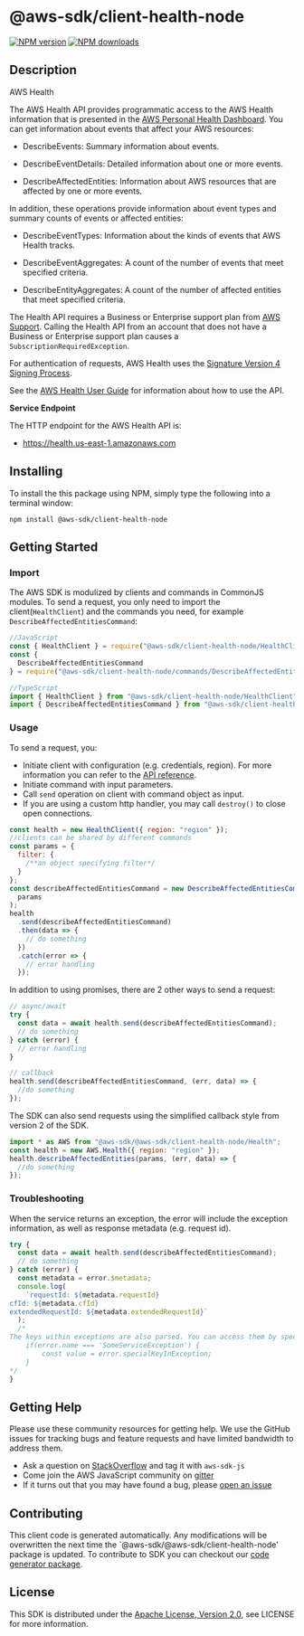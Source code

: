 # @aws-sdk/client-health-node

[![NPM version](https://img.shields.io/npm/v/@aws-sdk/client-health-node/preview.svg)](https://www.npmjs.com/package/@aws-sdk/client-health-node)
[![NPM downloads](https://img.shields.io/npm/dm/@aws-sdk/client-health-node.svg)](https://www.npmjs.com/package/@aws-sdk/client-health-node)

## Description

<fullname>AWS Health</fullname> <p>The AWS Health API provides programmatic access to the AWS Health information that is presented in the <a href="https://phd.aws.amazon.com/phd/home#/">AWS Personal Health Dashboard</a>. You can get information about events that affect your AWS resources:</p> <ul> <li> <p> <a>DescribeEvents</a>: Summary information about events.</p> </li> <li> <p> <a>DescribeEventDetails</a>: Detailed information about one or more events.</p> </li> <li> <p> <a>DescribeAffectedEntities</a>: Information about AWS resources that are affected by one or more events.</p> </li> </ul> <p>In addition, these operations provide information about event types and summary counts of events or affected entities:</p> <ul> <li> <p> <a>DescribeEventTypes</a>: Information about the kinds of events that AWS Health tracks.</p> </li> <li> <p> <a>DescribeEventAggregates</a>: A count of the number of events that meet specified criteria.</p> </li> <li> <p> <a>DescribeEntityAggregates</a>: A count of the number of affected entities that meet specified criteria.</p> </li> </ul> <p>The Health API requires a Business or Enterprise support plan from <a href="http://aws.amazon.com/premiumsupport/">AWS Support</a>. Calling the Health API from an account that does not have a Business or Enterprise support plan causes a <code>SubscriptionRequiredException</code>. </p> <p>For authentication of requests, AWS Health uses the <a href="https://docs.aws.amazon.com/general/latest/gr/signature-version-4.html">Signature Version 4 Signing Process</a>.</p> <p>See the <a href="https://docs.aws.amazon.com/health/latest/ug/what-is-aws-health.html">AWS Health User Guide</a> for information about how to use the API.</p> <p> <b>Service Endpoint</b> </p> <p>The HTTP endpoint for the AWS Health API is:</p> <ul> <li> <p>https://health.us-east-1.amazonaws.com </p> </li> </ul>

## Installing

To install the this package using NPM, simply type the following into a terminal window:

```
npm install @aws-sdk/client-health-node
```

## Getting Started

### Import

The AWS SDK is modulized by clients and commands in CommonJS modules. To send a request, you only need to import the client(`HealthClient`) and the commands you need, for example `DescribeAffectedEntitiesCommand`:

```javascript
//JavaScript
const { HealthClient } = require("@aws-sdk/client-health-node/HealthClient");
const {
  DescribeAffectedEntitiesCommand
} = require("@aws-sdk/client-health-node/commands/DescribeAffectedEntitiesCommand");
```

```javascript
//TypeScript
import { HealthClient } from "@aws-sdk/client-health-node/HealthClient";
import { DescribeAffectedEntitiesCommand } from "@aws-sdk/client-health-node/commands/DescribeAffectedEntitiesCommand";
```

### Usage

To send a request, you:

- Initiate client with configuration (e.g. credentials, region). For more information you can refer to the [API reference][].
- Initiate command with input parameters.
- Call `send` operation on client with command object as input.
- If you are using a custom http handler, you may call `destroy()` to close open connections.

```javascript
const health = new HealthClient({ region: "region" });
//clients can be shared by different commands
const params = {
  filter: {
    /**an object specifying filter*/
  }
};
const describeAffectedEntitiesCommand = new DescribeAffectedEntitiesCommand(
  params
);
health
  .send(describeAffectedEntitiesCommand)
  .then(data => {
    // do something
  })
  .catch(error => {
    // error handling
  });
```

In addition to using promises, there are 2 other ways to send a request:

```javascript
// async/await
try {
  const data = await health.send(describeAffectedEntitiesCommand);
  // do something
} catch (error) {
  // error handling
}
```

```javascript
// callback
health.send(describeAffectedEntitiesCommand, (err, data) => {
  //do something
});
```

The SDK can also send requests using the simplified callback style from version 2 of the SDK.

```javascript
import * as AWS from "@aws-sdk/@aws-sdk/client-health-node/Health";
const health = new AWS.Health({ region: "region" });
health.describeAffectedEntities(params, (err, data) => {
  //do something
});
```

### Troubleshooting

When the service returns an exception, the error will include the exception information, as well as response metadata (e.g. request id).

```javascript
try {
  const data = await health.send(describeAffectedEntitiesCommand);
  // do something
} catch (error) {
  const metadata = error.$metadata;
  console.log(
    `requestId: ${metadata.requestId}
cfId: ${metadata.cfId}
extendedRequestId: ${metadata.extendedRequestId}`
  );
  /*
The keys within exceptions are also parsed. You can access them by specifying exception names:
    if(error.name === 'SomeServiceException') {
        const value = error.specialKeyInException;
    }
*/
}
```

## Getting Help

Please use these community resources for getting help. We use the GitHub issues for tracking bugs and feature requests and have limited bandwidth to address them.

- Ask a question on [StackOverflow](https://stackoverflow.com/questions/tagged/aws-sdk-js) and tag it with `aws-sdk-js`
- Come join the AWS JavaScript community on [gitter](https://gitter.im/aws/aws-sdk-js-v3)
- If it turns out that you may have found a bug, please [open an issue](https://github.com/aws/aws-sdk-js-v3/issues)

## Contributing

This client code is generated automatically. Any modifications will be overwritten the next time the `@aws-sdk/@aws-sdk/client-health-node' package is updated. To contribute to SDK you can checkout our [code generator package][].

## License

This SDK is distributed under the
[Apache License, Version 2.0](http://www.apache.org/licenses/LICENSE-2.0),
see LICENSE for more information.

[code generator package]: https://github.com/aws/aws-sdk-js-v3/tree/master/packages/service-types-generator
[api reference]: https://docs.aws.amazon.com/AWSJavaScriptSDK/latest/
